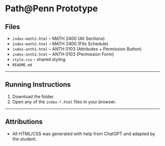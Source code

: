 # Path@Penn Prototype

## Files
- `index-math1.html` – MATH 2400 (All Sections)
- `index-math2.html` – MATH 2400 (Fits Schedule)
- `index-anth1.html` – ANTH 0103 (Attributes + Permission Button)
- `index-anth2.html` – ANTH 0103 (Permission Form)
- `style.css` – shared styling
- `README.md`

---

## Running Instructions
1. Download the folder.
2. Open any of the `index-*.html` files in your browser.

---

## Attributions
- All HTML/CSS was generated with help from ChatGPT and adapted by the student.
